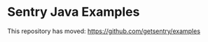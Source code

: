 Sentry Java Examples
===================

This repository has moved: https://github.com/getsentry/examples

